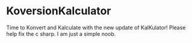 # KoversionKalculator
Time to Konvert and Kalculate with the new update of KalKulator! Please help fix the c sharp. I am just a simple noob.
